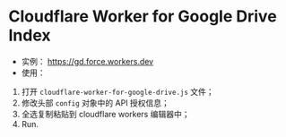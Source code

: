 # Cloudflare Worker for Google Drive Index

- 实例： https://gd.force.workers.dev
- 使用：
1. 打开 `cloudflare-worker-for-google-drive.js` 文件；
2. 修改头部 `config` 对象中的 API 授权信息；
3. 全选复制粘贴到 cloudflare workers 编辑器中；
4. Run.
